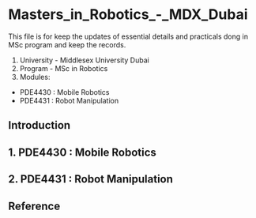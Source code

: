 # Masters_in_Robotics_-_MDX_Dubai
This file is for keep the updates of essential details and practicals dong in MSc program and keep the records.
1. University - Middlesex University Dubai
2. Program - MSc in Robotics
3. Modules:
- PDE4430 : Mobile Robotics
- PDE4431 : Robot Manipulation

## Introduction

## 1. PDE4430 : Mobile Robotics
## 2. PDE4431 : Robot Manipulation

## Reference